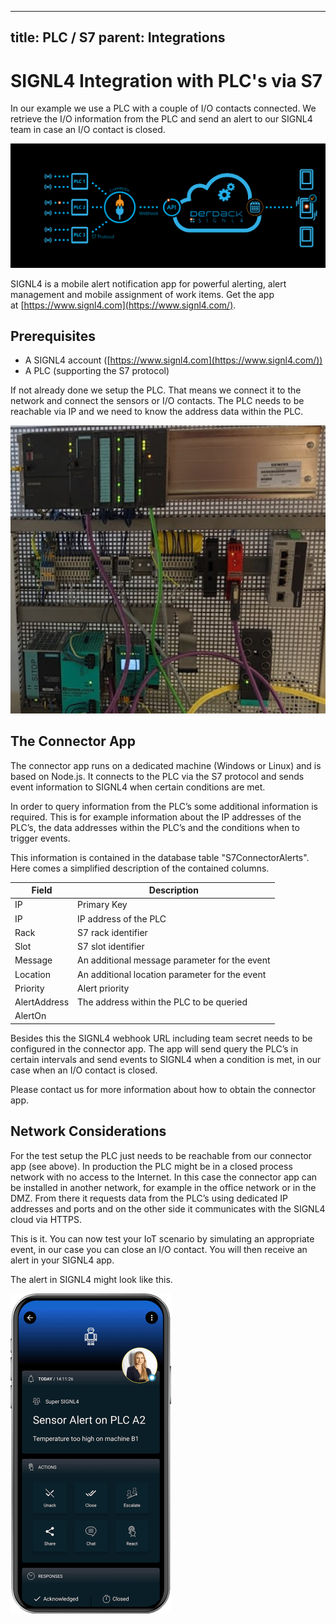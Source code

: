 
---
title: PLC / S7
parent: Integrations
---

# SIGNL4 Integration with PLC's via S7

In our example we use a PLC with a couple of I/O contacts connected. We retrieve the I/O information from the PLC and send an alert to our SIGNL4 team in case an I/O contact is closed.

![PLC Diagram](plc-diagram.png)

SIGNL4 is a mobile alert notification app for powerful alerting, alert management and mobile assignment of work items. Get the app at [https://www.signl4.com](https://www.signl4.com/).

## Prerequisites

- A SIGNL4 account ([https://www.signl4.com](https://www.signl4.com/))
- A PLC (supporting the S7 protocol)

If not already done we setup the PLC. That means we connect it to the network and connect the sensors or I/O contacts. The PLC needs to be reachable via IP and we need to know the address data within the PLC.

![PLC](plc.png)

## The Connector App

The connector app runs on a dedicated machine (Windows or Linux) and is based on Node.js. It connects to the PLC via the S7 protocol and sends event information to SIGNL4 when certain conditions are met.

In order to query information from the PLC’s some additional information is required. This is for example information about the IP addresses of the PLC’s, the data addresses within the PLC’s and the conditions when to trigger events.

This information is contained in the database table "S7ConnectorAlerts". Here comes a simplified description of the contained columns.

| Field        | Description                                           |
|--------------|-------------------------------------------------------|
| IP           | Primary Key                                           |
| IP           | IP address of the PLC                                 |
| Rack         | S7 rack identifier                                    |
| Slot         | S7 slot identifier                                    |
| Message      | An additional message parameter for the event         |
| Location     | An additional location parameter for the event        |
| Priority     | Alert priority                                        |
| AlertAddress | The address within the PLC to be queried              |
| AlertOn

Besides this the SIGNL4 webhook URL including team secret needs to be configured in the connector app. The app will send query the PLC’s in certain intervals and send events to SIGNL4 when a condition is met, in our case when an I/O contact is closed.

Please contact us for more information about how to obtain the connector app.

## Network Considerations

For the test setup the PLC just needs to be reachable from our connector app (see above). In production the PLC might be in a closed process network with no access to the Internet. In this case the connector app can be installed in another network, for example in the office network or in the DMZ. From there it requests data from the PLC’s using dedicated IP addresses and ports and on the other side it communicates with the SIGNL4 cloud via HTTPS.

This is it. You can now test your IoT scenario by simulating an appropriate event, in our case you can close an I/O contact. You will then receive an alert in your SIGNL4 app.

The alert in SIGNL4 might look like this.

![SIGNL4 Alert](signl4-plc-s7.png)

